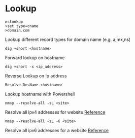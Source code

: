 # Lookup

```
nslookup
>set type=cname
>domain.com
```

Lookup different record types for domain name (e.g. a,mx,ns)

```
dig +short <hostname>
```

Forward lookup on hostname

```
dig +short -x <ip_address>
```

Reverse Lookup on ip address

```
Resolve-DnsName <hostname>
```

Lookup hostname with Powershell

```
nmap --resolve-all -sL <site>
```

Resolve all ipv4 addresses for website [Reference](https://www.trustwave.com/en-us/resources/blogs/spiderlabs-blog/still-scanning-ip-addresses-you-re-doing-it-wrong/)

```
nmap --resolve-all -sL -6 <site>
```

Resolve all ipv6 addresses for a website [Reference](https://www.trustwave.com/en-us/resources/blogs/spiderlabs-blog/still-scanning-ip-addresses-you-re-doing-it-wrong/)
